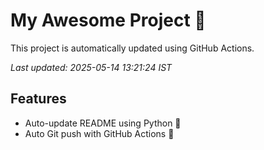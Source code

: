 # My Awesome Project 🚀

This project is automatically updated using GitHub Actions.

_Last updated: 2025-05-14 13:21:24 IST_

## Features
- Auto-update README using Python 🐍
- Auto Git push with GitHub Actions 🤖

